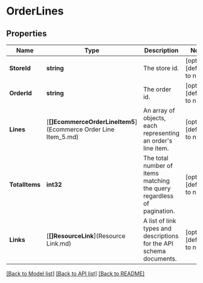 # OrderLines

## Properties
Name | Type | Description | Notes
------------ | ------------- | ------------- | -------------
**StoreId** | **string** | The store id. | [optional] [default to null]
**OrderId** | **string** | The order id. | [optional] [default to null]
**Lines** | [**[]EcommerceOrderLineItem5**](Ecommerce Order Line Item_5.md) | An array of objects, each representing an order&#x27;s line item. | [optional] [default to null]
**TotalItems** | **int32** | The total number of items matching the query regardless of pagination. | [optional] [default to null]
**Links** | [**[]ResourceLink**](Resource Link.md) | A list of link types and descriptions for the API schema documents. | [optional] [default to null]

[[Back to Model list]](../README.md#documentation-for-models) [[Back to API list]](../README.md#documentation-for-api-endpoints) [[Back to README]](../README.md)

